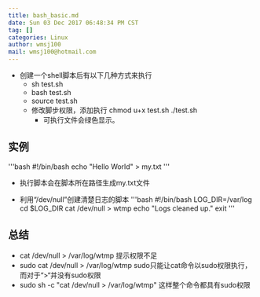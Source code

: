 ```yaml
---
title: bash_basic.md
date: Sun 03 Dec 2017 06:48:34 PM CST
tag: []
categories: Linux
author: wmsj100
mail: wmsj100@hotmail.com
---
```


- 创建一个shell脚本后有以下几种方式来执行
	- sh test.sh
	- bash test.sh
	- source test.sh
	- 修改脚步权限，添加执行 chmod u+x test.sh ./test.sh
		- 可执行文件会绿色显示。

## 实例
'''bash
#!/bin/bash
echo "Hello World" > my.txt
'''
- 执行脚本会在脚本所在路径生成my.txt文件

- 利用“/dev/null”创建清楚日志的脚本
'''bash
#!/bin/bash
LOG_DIR=/var/log
cd $LOG_DIR
cat /dev/null > wtmp
echo "Logs cleaned up."
exit
'''

## 总结
- cat /dev/null > /var/log/wtmp 提示权限不足
- sudo cat /dev/null > /var/log/wtmp sudo只能让cat命令以sudo权限执行，而对于“>“并没有sudo权限
- sudo sh -c "cat /dev/null > /var/log/wtmp" 这样整个命令都具有sudo权限
